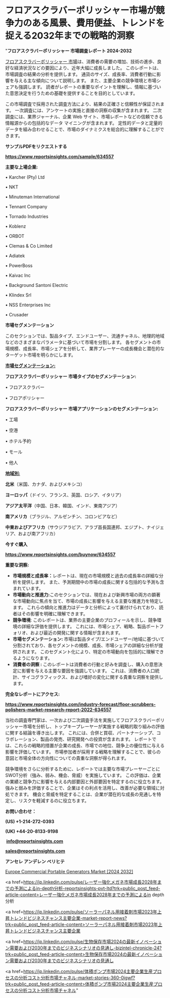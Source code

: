 # フロアスクラバーポリッシャー市場が競争力のある風景、費用便益、トレンドを捉える2032年までの戦略的洞察

"<strong>フロアスクラバーポリッシャー 市場調査レポート 2024-2032</strong>

<a href=https://www.reportsinsights.com/sample/634557>フロアスクラバーポリッシャー 市場</a>は、消費者の需要の増加、技術の進歩、良好な経済状況などの要因により、近年大幅に成長しました。 このレポートは、市場調査の結果の分析を提供します。 通貨のサイズ、成長率、消費者行動に影響を与える主な傾向について説明します。 また、主要企業の競争環境と市場シェアも強調します。 読者がレポートの重要なポイントを理解し、情報に基づいた意思決定を行うための基礎を提供することを目的としています。

この市場調査で採用された調査方法により、結果の正確さと信頼性が保証されます。 一次調査には、アンケートの実施と直接の洞察の収集が含まれます。 二次調査には、業界ジャーナル、企業 Web サイト、市場レポートなどの信頼できる情報源からの包括的なデータ マイニングが含まれます。 定性的データと定量的データを組み合わせることで、市場のダイナミクスを総合的に理解することができます。

<strong><b>サンプルPDFをリクエストする</b></strong>

<a href=https://www.reportsinsights.com/sample/634557><strong><u>https://www.reportsinsights.com/sample/634557</u></strong></a>

<strong>主要な上場企業:</strong>

• Karcher (Pty) Ltd

• NKT

• Minuteman International

• Tennant Company

• Tornado Industries

• Koblenz

• ORBOT

• Clemas & Co Limited

• Adiatek

• PowerBoss

• Kaivac Inc

• Background Santoni Electric

• Klindex Srl

• NSS Enterprises Inc

• Crusader

<strong>市場セグメンテーション</strong>

このセクションでは、製品タイプ、エンドユーザー、流通チャネル、地理的地域などのさまざまなパラメータに基づいて市場を分割します。 各セグメントの市場規模、成長率、市場シェアを分析して、業界プレーヤーの成長機会と潜在的なターゲット市場を明らかにします。

<strong><u>市場セグメンテーション</u></strong><strong><u>:</u></strong>

<strong>フロアスクラバーポリッシャー 市場タイプのセグメンテーション:</strong>

• フロアスクラバー

• フロアポリシャー

<strong>フロアスクラバーポリッシャー 市場アプリケーションのセグメンテーション:</strong>

• 工場

• 空港

• ホテル予約

• モール

• 他人

<strong><u>地域別</u></strong><strong><u>:</u></strong>

<strong>北米</strong>（米国、カナダ、およびメキシコ）

<strong>ヨーロッパ</strong>（ドイツ、フランス、英国、ロシア、イタリア）

<strong>アジア太平洋</strong>（中国、日本、韓国、インド、東南アジア）

<strong>南アメリカ</strong>（ブラジル、アルゼンチン、コロンビアなど）

<strong>中東およびアフリカ</strong>（サウジアラビア、アラブ首長国連邦、エジプト、ナイジェリア、および南アフリカ）

<strong>今すぐ購入</strong>

<a href=https://www.reportsinsights.com/buynow/634557><strong><u>https://www.reportsinsights.com/buynow/634557</u></strong></a>

<strong>重要な洞察:</strong>
<ul>
  <li><strong>市場規模と成長率：</strong>レポートは、現在の市場規模と過去の成長率の詳細な分析を提供します。 また、予測期間中の市場の成長に関する包括的な予測も含まれています。</li>
  <li><strong>市場動向と推進力:</strong>このセクションでは、現在および新興市場の両方の顕著な市場動向に焦点を当て、市場の成長に影響を与える主要な推進力を特定します。 これらの傾向と推進力はデータと分析によって裏付けられており、読者はその影響を明確に理解できます。</li>
  <li><strong>競争環境</strong>: このレポートは、業界の主要企業のプロフィールを示し、競争環境の詳細な評価を提供します。 これには、市場シェア、戦略、製品ポートフォリオ、および最近の開発に関する情報が含まれます。</li>
  <li><strong>市場セグメンテーション: </strong>市場は製品タイプ/エンドユーザー/地域に基づいて分割されており、各セグメントの規模、成長、市場シェアの詳細な分析が提供されます。 このセグメント化により、特定の市場動向を包括的に理解できるようになります。</li>
  <li><strong>消費者の洞察 : </strong>このレポートは消費者の行動と好みを調査し、購入の意思決定に影響を与える主要な要因を強調しています。 これは、消費者の人口統計、サイコグラフィックス、および嗜好の変化に関する貴重な洞察を提供します。</li>
</ul>
<strong>完全なレポートにアクセス:</strong>

<a href=https://www.reportsinsights.com/industry-forecast/floor-scrubbers-polishers-market-research-report-2022-634557><strong><u><b>https://www.reportsinsights.com/industry-forecast/floor-scrubbers-polishers-market-research-report-2022-634557</b></u></strong></a>

当社の調査専門家は、一次および二次調査手法を実施してフロアスクラバーポリッシャー市場を分析し、トップキープレーヤーが実施する戦略的取り組みの評価に関する結論を導き出します。 これには、合併と買収、パートナーシップ、コラボレーション、製品の発売、研究開発への投資が含まれます。 レポートでは、これらの戦略的措置が企業の成長、市場での地位、競争上の優位性に与える影響を評価しています。 市場参加者が採用する戦略を理解することで、彼らの意図と市場全体の方向性についての貴重な洞察が得られます。

競争環境をさらに分析するために、レポートでは主要な市場プレーヤーごとにSWOT分析（強み、弱み、機会、脅威）を実施しています。 この評価は、企業の業績と競争力に影響を与える内部要因と外部要因を特定するのに役立ちます。 強みと弱みを評価することで、企業はその利点を活用し、改善が必要な領域に対処できます。 機会と脅威を特定することは、企業が潜在的な成長の見通しを特定し、リスクを軽減するのに役立ちます。

<strong>お問い合わせ：</strong>

<strong>(US) +1-214-272-0393</strong>

<strong>(UK) +44-20-8133-9198</strong>

<strong> </strong><a href=info@reportsinsights.com><strong><u>info@reportsinsights.com</u></strong></a>

<a href=sales@reportsinsights.com><strong><u>sales@reportsinsights.com</u></strong></a>

<strong>アンセレ アンデレン ベリヒテ</strong>

<a href=https://www.linkedin.com/pulse/europe-commercial-portable-generators-markets-no3rf/>Europe Commercial Portable Generators Market [2024 2032]</a>

<a href=https://jp.linkedin.com/pulse/レーザー強化メガネ市場成長2028年までの予測によるin-depth分析-reportsinsights-pvt-ltd?trk=public_post_feed-article-content>レーザー強化メガネ市場成長2028年までの予測によるin depth分析</a>

<a href=https://jp.linkedin.com/pulse/ソーラーパネル用接着剤市場2023年上昇トレンドビジネスチャンス主要企業-market-report-news?trk=public_post_feed-article-content>ソーラーパネル用接着剤市場2023年上昇トレンドビジネスチャンス主要企業</a>

<a href=https://jp.linkedin.com/pulse/生物保存市場2024の最新イノベーション需要および2030年までのビジネスシナリオの見通し-bizintel-chronicle-24?trk=public_post_feed-article-content>生物保存市場2024の最新イノベーション需要および2030年までのビジネスシナリオの見通し</a>

<a href=https://jp.linkedin.com/pulse/体積ポンプ市場2024主要企業生産プロセスの分析コスト分析市場チャネル-market-stories-360-0igwf?trk=public_post_feed-article-content>体積ポンプ市場2024主要企業生産プロセスの分析コスト分析市場チャネル</a>"
